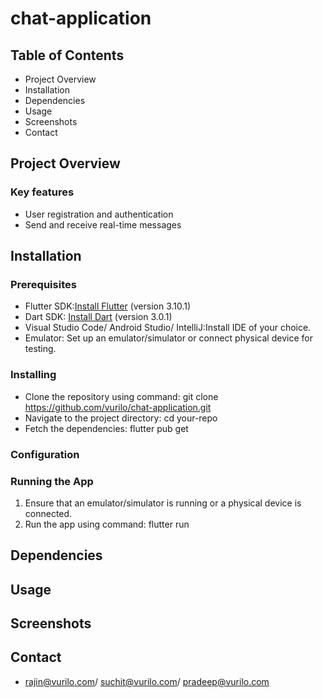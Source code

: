 # chat-application

## Table of Contents
- Project Overview
- Installation
- Dependencies
- Usage
- Screenshots
- Contact

## Project Overview
### Key features
- User registration and authentication
- Send and receive real-time messages

## Installation
### Prerequisites
- Flutter SDK:[Install Flutter](https://flutter.dev/docs/get-started/install) (version 3.10.1)
- Dart SDK: [Install Dart](https://dart.dev/get-dart) (version 3.0.1)
- Visual Studio Code/ Android Studio/ IntelliJ:Install IDE of your choice.
- Emulator: Set up an emulator/simulator or connect physical device for testing.
### Installing
- Clone the repository using command: git clone https://github.com/vurilo/chat-application.git
- Navigate to the project directory: cd your-repo
- Fetch the dependencies: flutter pub get
### Configuration

### Running the App
1. Ensure that an emulator/simulator is running or a physical device is connected.
2. Run the app using command: flutter run

## Dependencies

## Usage

## Screenshots



## Contact
- rajin@vurilo.com/ suchit@vurilo.com/ pradeep@vurilo.com